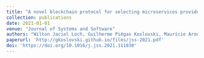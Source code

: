 ```yaml
---
title: "A novel blockchain protocol for selecting microservices providers and auditing contracts"
collection: publications
date: 2021-01-01
venue: "Journal of Systems and Software"
authors: "Wilton Jaciel Loch, Guilherme Piêgas Koslovski, Maurício Aronne Pillon, Charles Christian Miers, Marcelo Pasin"
paperurl: 'http://gkoslovski.github.io/files/jss-2021.pdf'
doi: 'https://doi.org/10.1016/j.jss.2021.111030'
---
```

